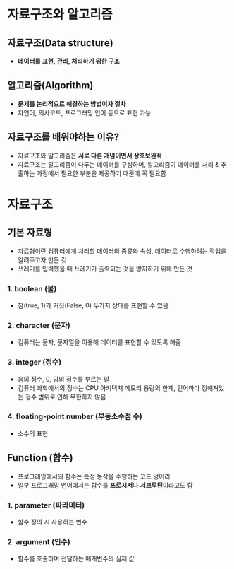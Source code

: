 # 자료구조와 알고리즘

## 자료구조(Data structure)

- **데이터를 표현, 관리, 처리하기 위한 구조**

## 알고리즘(Algorithm)

- **문제를 논리적으로 해결하는 방법이자 절차**
- 자연어, 의사코드, 프로그래밍 언어 등으로 표현 가능

## 자료구조를 배워야하는 이유?

- 자료구조와 알고리즘은 **서로 다른 개념이면서 상호보완적**
- 자료구조는 알고리즘이 다루는 데이터를 구성하며, 알고리즘이 데이터를 처리 & 추출하는 과정에서 필요한 부분을 제공하기 때문에 꼭 필요함

# 자료구조

## 기본 자료형

- 자료형이란 컴퓨터에게 처리할 데이터의 종류와 속성, 데이터로 수행하려는 작업을 알려주고자 만든 것
- 쓰레기를 입력했을 때 쓰레기가 출력되는 것을 방지하기 위해 만든 것

### 1. boolean (불)

- 참(true, 1)과 거짓(False, 0) 두가지 상태를 표현할 수 있음

### 2. character (문자)

- 컴퓨터는 문자, 문자열을 이용해 데이터를 표현할 수 있도록 해줌

### 3. integer (정수)

- 음의 정수, 0, 양의 정수를 부르는 말
- 컴퓨터 과학에서의 정수는 CPU 아키텍처 메모리 용량의 한계, 언어마다 정해져있는 정수 범위로 인해 무한하지 않음

### 4. floating-point number (부동소수점 수)

- 소수의 표현

## Function (함수)

- 프로그래밍에서의 함수는 특정 동작을 수행하는 코드 덩어리
- 일부 프로그래밍 언어에서는 함수를 **프로시저**나 **서브루틴**이라고도 함

### 1. parameter (파라미터)

- 함수 정의 시 사용하는 변수

### 2. argument (인수)

- 함수를 호출하며 전달하는 매개변수의 실제 값
